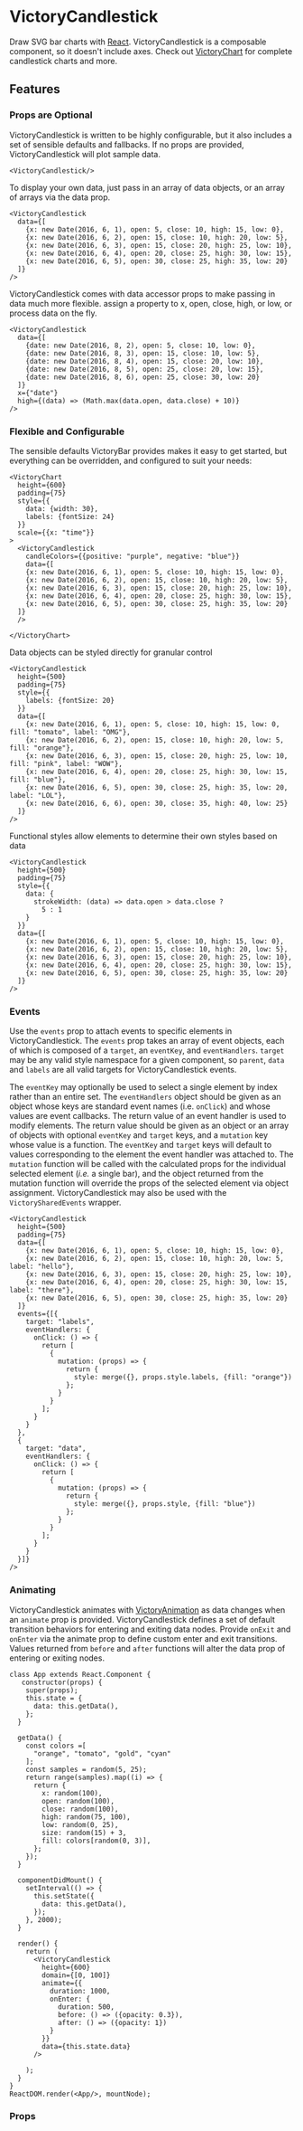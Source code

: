 VictoryCandlestick
=============

Draw SVG bar charts with [React][]. VictoryCandlestick is a composable component, so it doesn't include axes. Check out [VictoryChart][] for complete candlestick charts and more.

## Features

### Props are Optional

VictoryCandlestick is written to be highly configurable, but it also includes a set of sensible defaults and fallbacks. If no props are provided, VictoryCandlestick will plot sample data.

``` playground
<VictoryCandlestick/>
```

To display your own data, just pass in an array of data objects, or an array of arrays via the data prop.

```playground
<VictoryCandlestick
  data={[
    {x: new Date(2016, 6, 1), open: 5, close: 10, high: 15, low: 0},
    {x: new Date(2016, 6, 2), open: 15, close: 10, high: 20, low: 5},
    {x: new Date(2016, 6, 3), open: 15, close: 20, high: 25, low: 10},
    {x: new Date(2016, 6, 4), open: 20, close: 25, high: 30, low: 15},
    {x: new Date(2016, 6, 5), open: 30, close: 25, high: 35, low: 20}
  ]}
/>
```

VictoryCandlestick comes with data accessor props to make passing in data much more flexible.
assign a property to x, open, close, high, or low, or process data on the fly.

```playground
<VictoryCandlestick
  data={[
    {date: new Date(2016, 8, 2), open: 5, close: 10, low: 0},
    {date: new Date(2016, 8, 3), open: 15, close: 10, low: 5},
    {date: new Date(2016, 8, 4), open: 15, close: 20, low: 10},
    {date: new Date(2016, 8, 5), open: 25, close: 20, low: 15},
    {date: new Date(2016, 8, 6), open: 25, close: 30, low: 20}
  ]}
  x={"date"}
  high={(data) => (Math.max(data.open, data.close) + 10)}
/>
```

### Flexible and Configurable

The sensible defaults VictoryBar provides makes it easy to get started, but everything can be overridden, and configured to suit your needs:

```playground
<VictoryChart
  height={600}
  padding={75}
  style={{
    data: {width: 30},
    labels: {fontSize: 24}
  }}
  scale={{x: "time"}}
>
  <VictoryCandlestick
    candleColors={{positive: "purple", negative: "blue"}}
    data={[
    {x: new Date(2016, 6, 1), open: 5, close: 10, high: 15, low: 0},
    {x: new Date(2016, 6, 2), open: 15, close: 10, high: 20, low: 5},
    {x: new Date(2016, 6, 3), open: 15, close: 20, high: 25, low: 10},
    {x: new Date(2016, 6, 4), open: 20, close: 25, high: 30, low: 15},
    {x: new Date(2016, 6, 5), open: 30, close: 25, high: 35, low: 20}
  ]}
  />

</VictoryChart>
```


Data objects can be styled directly for granular control

```playground
<VictoryCandlestick
  height={500}
  padding={75}
  style={{
    labels: {fontSize: 20}
  }}
  data={[
    {x: new Date(2016, 6, 1), open: 5, close: 10, high: 15, low: 0, fill: "tomato", label: "OMG"},
    {x: new Date(2016, 6, 2), open: 15, close: 10, high: 20, low: 5, fill: "orange"},
    {x: new Date(2016, 6, 3), open: 15, close: 20, high: 25, low: 10, fill: "pink", label: "WOW"},
    {x: new Date(2016, 6, 4), open: 20, close: 25, high: 30, low: 15, fill: "blue"},
    {x: new Date(2016, 6, 5), open: 30, close: 25, high: 35, low: 20, label: "LOL"},
    {x: new Date(2016, 6, 6), open: 30, close: 35, high: 40, low: 25}
  ]}
/>
```

Functional styles allow elements to determine their own styles based on data

```playground
<VictoryCandlestick
  height={500}
  padding={75}
  style={{
    data: {
      strokeWidth: (data) => data.open > data.close ?
        5 : 1
    }
  }}
  data={[
    {x: new Date(2016, 6, 1), open: 5, close: 10, high: 15, low: 0},
    {x: new Date(2016, 6, 2), open: 15, close: 10, high: 20, low: 5},
    {x: new Date(2016, 6, 3), open: 15, close: 20, high: 25, low: 10},
    {x: new Date(2016, 6, 4), open: 20, close: 25, high: 30, low: 15},
    {x: new Date(2016, 6, 5), open: 30, close: 25, high: 35, low: 20}
  ]}
/>
```

### Events

Use the `events` prop to attach events to specific elements in VictoryCandlestick. The `events` prop takes an array of event objects, each of which is composed of a `target`, an `eventKey`, and `eventHandlers`. `target` may be any valid style namespace for a given component, so `parent`, `data` and `labels` are all valid targets for VictoryCandlestick events.


The `eventKey` may optionally be used to select a single element by index rather than an entire set. The `eventHandlers` object should be given as an object whose keys are standard event names (i.e. `onClick`) and whose values are event callbacks. The return value of an event handler is used to modify elements. The return value should be given as an object or an array of objects with optional `eventKey` and `target` keys, and a `mutation` key whose value is a function. The `eventKey` and `target` keys will default to values corresponding to the element the event handler was attached to. The `mutation` function will be called with the calculated props for the individual selected element (_i.e._ a single bar), and the object returned from the mutation function will override the props of the selected element via object assignment. VictoryCandlestick may also be used with the `VictorySharedEvents` wrapper.

```playground
<VictoryCandlestick
  height={500}
  padding={75}
  data={[
    {x: new Date(2016, 6, 1), open: 5, close: 10, high: 15, low: 0},
    {x: new Date(2016, 6, 2), open: 15, close: 10, high: 20, low: 5, label: "hello"},
    {x: new Date(2016, 6, 3), open: 15, close: 20, high: 25, low: 10},
    {x: new Date(2016, 6, 4), open: 20, close: 25, high: 30, low: 15, label: "there"},
    {x: new Date(2016, 6, 5), open: 30, close: 25, high: 35, low: 20}
  ]}
  events={[{
    target: "labels",
    eventHandlers: {
      onClick: () => {
        return [
          {
            mutation: (props) => {
              return {
                style: merge({}, props.style.labels, {fill: "orange"})
              };
            }
          }
        ];
      }
    }
  },
  {
    target: "data",
    eventHandlers: {
      onClick: () => {
        return [
          {
            mutation: (props) => {
              return {
                style: merge({}, props.style, {fill: "blue"})
              };
            }
          }
        ];
      }
    }
  }]}
/>
```

### Animating

VictoryCandlestick animates with [VictoryAnimation][] as data changes when an `animate` prop is provided.
VictoryCandlestick defines a set of default transition behaviors for entering and exiting data nodes.
Provide `onExit` and `onEnter` via the animate prop to define custom enter and exit transitions.
Values returned from `before` and `after` functions will alter the data prop of entering or exiting nodes.

```playground_norender
class App extends React.Component {
   constructor(props) {
    super(props);
    this.state = {
      data: this.getData(),
    };
  }

  getData() {
    const colors =[
      "orange", "tomato", "gold", "cyan"
    ];
    const samples = random(5, 25);
    return range(samples).map((i) => {
      return {
        x: random(100),
        open: random(100),
        close: random(100),
        high: random(75, 100),
        low: random(0, 25),
        size: random(15) + 3,
        fill: colors[random(0, 3)],
      };
    });
  }

  componentDidMount() {
    setInterval(() => {
      this.setState({
        data: this.getData(),
      });
    }, 2000);
  }

  render() {
    return (
      <VictoryCandlestick
        height={600}
        domain={[0, 100]}
        animate={{
          duration: 1000,
          onEnter: {
            duration: 500,
            before: () => ({opacity: 0.3}),
            after: () => ({opacity: 1})
          }
        }}
        data={this.state.data}
      />

    );
  }
}
ReactDOM.render(<App/>, mountNode);

```

### Props

[React]: https://github.com/facebook/react
[VictoryAnimation]: http://formidable.com/open-source/victory/docs/victory-animation
[VictoryChart]: http://formidable.com/open-source/victory/docs/victory-chart
